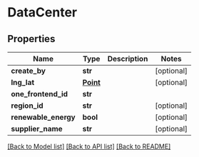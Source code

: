 # DataCenter

## Properties
Name | Type | Description | Notes
------------ | ------------- | ------------- | -------------
**create_by** | **str** |  | [optional] 
**lng_lat** | [**Point**](Point.md) |  | [optional] 
**one_frontend_id** | **str** |  | 
**region_id** | **str** |  | [optional] 
**renewable_energy** | **bool** |  | [optional] 
**supplier_name** | **str** |  | [optional] 

[[Back to Model list]](../README.md#documentation-for-models) [[Back to API list]](../README.md#documentation-for-api-endpoints) [[Back to README]](../README.md)


